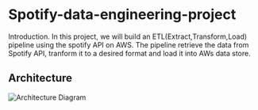 # Spotify-data-engineering-project
Introduction.
In this project, we will build an ETL(Extract,Transform,Load) pipeline using the spotify API on AWS. The pipeline retrieve the data from Spotify API, tranform it to a desired format and load it into AWs data store.

## Architecture
![Architecture Diagram](https://github.com/username/test/assets/108919293/d8206e8b-5c62-49f9-94e4-19b9d9d5c6e6)
